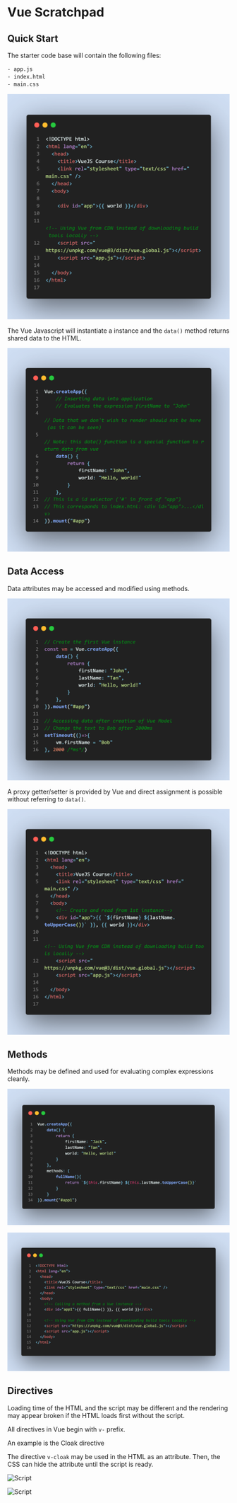 # Vue Scratchpad

## Quick Start

The starter code base will contain the following files:

```bash
- app.js
- index.html
- main.css
```

![Quick Start HTML](docs/assets/code-snapshot-quick-start.png)

The Vue Javascript will instantiate a instance and the `data()` method returns shared data to the HTML.

![Quick Start JS code](docs/assets/code-snapshot-quick-start-2.png)

## Data Access

Data attributes may be accessed and modified using methods.

![Script](docs/assets/code-snapshot-data-access-1.png)

A proxy getter/setter is provided by Vue and direct assignment is possible without referring to `data()`.

![Script](docs/assets/code-snapshot-data-access-2.png)

## Methods

Methods may be defined and used for evaluating complex expressions cleanly.

![Script](docs/assets/code-snapshot-method-2.png)

![Site](docs/assets/code-snapshot-method-1.png)

## Directives

Loading time of the HTML and the script may be different and the rendering may appear broken if the HTML loads first without the script.

All directives in Vue begin with `v-` prefix.

An example is the Cloak directive

The directive `v-cloak` may be used in the HTML as an attribute. Then, the CSS can hide the attribute until the script is ready.

![Script](doc/assets/code-snapshot-directive-2.png)

![Script](doc/assets/code-snapshot-directive-1.png)
